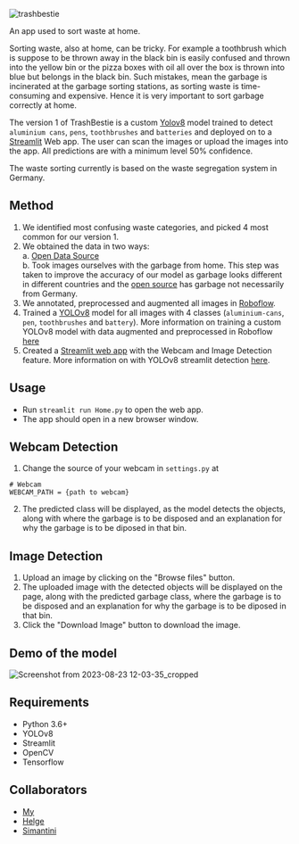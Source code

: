 
![trashbestie](https://github.com/shindesimantini6/TrashBestie/assets/79316344/880f1b1d-37ab-4e47-9387-ebf8d0b41c3f)

An app used to sort waste at home.

Sorting waste, also at home, can be tricky. For example a toothbrush which is suppose to be thrown away in the black bin is easily confused and thrown into the yellow bin or the pizza boxes with oil all over the box is thrown into blue but belongs in the black bin. Such mistakes, mean the garbage is incinerated at the garbage sorting stations, as sorting waste is time-consuming and expensive. Hence it is very important to sort garbage correctly at home. 

The version 1 of TrashBestie is a custom [Yolov8](https://github.com/ultralytics/ultralytics) model trained to detect `aluminium cans`, `pens`, `toothbrushes` and `batteries` and deployed on to a [Streamlit](https://streamlit.io/) Web app. The user can scan the images or upload the images into the app. All predictions are with a minimum level 50% confidence.

The waste sorting currently is based on the waste segregation system in Germany.

## Method
1. We identified most confusing waste categories, and picked 4 most common for our version 1.
2. We obtained the data in two ways:  
    a. [Open Data Source](https://github.com/AgaMiko/waste-datasets-review)  
    b. Took images ourselves with the garbage from home. This step was taken to improve the accuracy of our model as garbage looks different in different countries and the [open source](https://github.com/AgaMiko/waste-datasets-review) has garbage not necessarily from Germany.  
3. We annotated, preprocessed and augmented all images in [Roboflow](https://roboflow.com/).
4. Trained a [YOLOv8](https://github.com/ultralytics/ultralytics) model for all images with 4 classes (`aluminium-cans`, `pen`, `toothbrushes` and `battery`). More information on training a custom YOLOv8 model with data augmented and preprocessed in Roboflow [here](https://blog.roboflow.com/how-to-train-yolov8-on-a-custom-dataset/)
5. Created a [Streamlit web app](https://streamlit.io/) with the Webcam and Image Detection feature. More information on with YOLOv8 streamlit detection [here](https://github.com/CodingMantras/yolov8-streamlit-detection-tracking).

## Usage

- Run `streamlit run Home.py` to open the web app.
- The app should open in a new browser window.

## Webcam Detection
1. Change the source of your webcam in `settings.py` at   
```
# Webcam
WEBCAM_PATH = {path to webcam}
```
2. The predicted class will be displayed, as the model detects the objects, along with where the garbage is to be disposed and an explanation for why the garbage is to 
be diposed in that bin. 

## Image Detection
1. Upload an image by clicking on the "Browse files" button.
2. The uploaded image with the detected objects will be displayed on the page, along with the predicted garbage class, where the garbage is to be disposed and an explanation for why the garbage is to 
be diposed in that bin. 
3. Click the "Download Image" button to download the image.

## Demo of the model

![Screenshot from 2023-08-23 12-03-35_cropped](https://github.com/shindesimantini6/TrashBestie/assets/79316344/d7e6a1ce-9160-4f4b-9f63-d6e1e5d1a3ed)

## Requirements
- Python 3.6+
- YOLOv8
- Streamlit 
- OpenCV
- Tensorflow

## Collaborators
- [My](https://www.linkedin.com/in/my-huynh/) 
- [Helge](https://github.com/helge1991)
- [Simantini](https://github.com/shindesimantini6)
